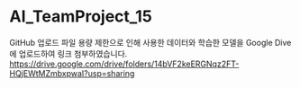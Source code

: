 # AI_TeamProject_15

GitHub 업로드 파일 용량 제한으로 인해 사용한 데이터와 학습한 모델을 Google Dive에 업로드하여 링크 첨부하였습니다.
https://drive.google.com/drive/folders/14bVF2keERGNqz2FT-HQjEWtMZmbxpwaI?usp=sharing
